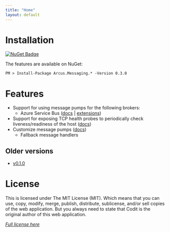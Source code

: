 ```yaml
---
title: "Home"
layout: default
---
```


# Installation

[![NuGet Badge](https://buildstats.info/nuget/Arcus.Messaging.Abstractions?packageVersion=0.1.0)](https://www.nuget.org/packages/Arcus.Messaging.Abstractions/0.3.0)

The features are available on NuGet:

```shell
PM > Install-Package Arcus.Messaging.* -Version 0.3.0
```

# Features

- Support for using message pumps for the following brokers:
    - Azure Service Bus ([docs](features/message-pumps/service-bus) | [extensions](features/service-bus))
- Support for exposing TCP health probes to periodically check liveness/readiness of the host ([docs](features/tcp-health-probe))
- Customize message pumps ([docs](features/message-pumps/customization))
    - Fallback message handlers

## Older versions

- [v0.1.0](v0.1.0)

# License
This is licensed under The MIT License (MIT). Which means that you can use, copy, modify, merge, publish, distribute, sublicense, and/or sell copies of the web application. But you always need to state that Codit is the original author of this web application.

*[Full license here](https://github.com/arcus-azure/arcus.messaging/blob/master/LICENSE)*

